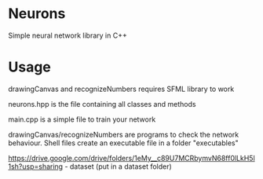 # Neurons
Simple neural network library in C++

# Usage
drawingCanvas and recognizeNumbers requires SFML library to work

neurons.hpp is the file containing all classes and methods

main.cpp is a simple file to train your network

drawingCanvas/recognizeNumbers are programs to check the network behaviour. Shell files create an executable file in a folder "executables"

https://drive.google.com/drive/folders/1eMy__c89U7MCRbymvN68ff0lLkH5l1sh?usp=sharing - dataset (put in a dataset folder)

